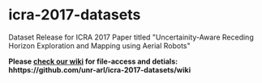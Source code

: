 # icra-2017-datasets
Dataset Release for ICRA 2017 Paper titled "Uncertainity-Aware Receding Horizon Exploration and Mapping using Aerial Robots"

**Please [check our wiki](hhttps://github.com/unr-arl/icra-2017-datasets/wiki) for file-access and detials: hhttps://github.com/unr-arl/icra-2017-datasets/wiki**

